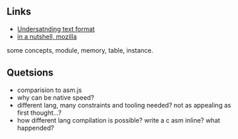 ## Links

- [Undersatnding text format](https://developer.mozilla.org/en-US/docs/WebAssembly/Understanding_the_text_format)
- [in a nutshell, mozilla](https://developer.mozilla.org/en-US/docs/WebAssembly)

some concepts, module, memory, table, instance.

## Quetsions

- comparision to asm.js
- why can be native speed?
- different lang, many constraints and tooling needed? not as appealing as first thought...?
- how different lang compilation is possible? write a c asm inline? what happended?
